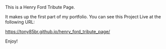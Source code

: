 This is a Henry Ford Tribute Page.

It makes up the first part of my portfolio.
You can see this Project Live at the following URL:

https://tony85br.github.io/henry_ford_tribute_page/

Enjoy!
